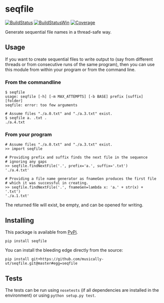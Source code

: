 # seqfile

[![BuildStatus](https://api.travis-ci.org/musically-ut/seqfile.svg)](https://travis-ci.org/musically-ut/seqfile)
[![BuildStatusWin](https://ci.appveyor.com/api/projects/status/6x28l2cgqupdjyue?svg=true)](https://ci.appveyor.com/project/musically-ut/seqfile)
[![Coverage](https://coveralls.io/repos/musically-ut/seqfile/badge.svg?branch=master)](https://coveralls.io/r/musically-ut/seqfile?branch=master)

Generate sequential file names in a thread-safe way.

## Usage

If you want to create sequential files to write output to (say from
different threads or from consecutive runs of the same program), then
you can use this module from within your program or from the command line.

### From the commandline

    $ seqfile
    usage: seqfile [-h] [-m MAX_ATTEMPTS] [-b BASE] prefix [suffix] [folder]
    seqfile: error: too few arguments

    # Assume files "./a.0.txt" and "./a.3.txt" exist.
    $ seqfile a. .txt .
    ./a.4.txt


### From your program

    # Assume files "./a.0.txt" and "./a.3.txt" exist.
    >> import seqfile

    # Providing prefix and suffix finds the next file in the sequence
    # ignoring any gaps
    >> seqfile.findNextFile('.', prefix='a.', suffix='.txt')
    './a.4.txt'

    # Providing a file name generator as fnameGen produces the first file
    # which it was successful in creating.
    >> seqfile.findNextFile('.', fnameGen=lambda x: 'a.' + str(x) + '.txt')
    './a.1.txt'

The returned file will exist, be empty, and can be opened for writing.

## Installing

This package is available from
[PyPi](https://pypi.python.org/pypi/seqfile).

    pip install seqfile

You can install the bleeding edge directly from the source:

    pip install git+https://github.com/musically-ut/seqfile.git@master#egg=seqfile

## Tests

The tests can be run using `nosetests` (if all dependencies are
installed in the environment) or using `python setup.py test`.

